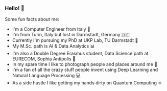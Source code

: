 ### Hello! 🤗

Some fun facts about me:
- I'm a Computer Engineer from Italy 🍕
- I'm from Turin, Italy but lost in Darmstadt, Germany 🇩🇪
- Currently I'm pursuing my PhD at UKP Lab, TU Darmstadt 🤖 
- My M.Sc. path is AI & Data Analytics 📊
- I'm also a Double Degree Erasmus student, Data Science path at EURECOM, Sophia Antipolis 🌆
- In my spare time I like to photograph people and places around me 📸
- I'm a fan of all the crazy stuff people invent using Deep Learning and Natural Language Processing 💻
- As a side hustle I like getting my hands dirty on Quantum Computing ⚛
